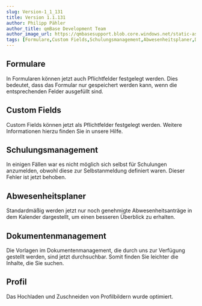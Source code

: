 ```yaml
---
slug: Version-1_1_131
title: Version 1.1.131
author: Philipp Pähler
author_title: qmBase Development Team
author_image_url: https://qmbasesupport.blob.core.windows.net/static-assets/img/persons/paehler_round.png
tags: [Formulare,Custom Fields,Schulungsmanagement,Abwesenheitsplaner,Dokumentenmanagement,Profil,Changelog]
---
```

## Formulare

In Formularen können jetzt auch Pflichtfelder festgelegt werden. Dies bedeutet, dass das Formular nur gespeichert werden kann, wenn die entsprechenden Felder ausgefüllt sind.

## Custom Fields

Custom Fields können jetzt als Pflichtfelder festgelegt werden. Weitere Informationen hierzu finden Sie in unsere Hilfe. 

## Schulungsmanagement

In einigen Fällen war es nicht möglich sich selbst für Schulungen anzumelden, obwohl diese zur Selbstanmeldung definiert waren. Dieser Fehler ist jetzt behoben. 

## Abwesenheitsplaner

Standardmäßig werden jetzt nur noch genehmigte Abwesenheitsanträge in dem Kalender dargestellt, um einen besseren Überblick zu erhalten. 

## Dokumentenmanagement

Die Vorlagen im Dokumentenmanagement, die durch uns zur Verfügung gestellt werden, sind jetzt durchsuchbar. Somit finden Sie leichter die Inhalte, die Sie suchen.

## Profil

Das Hochladen und Zuschneiden von Profilbildern wurde optimiert.